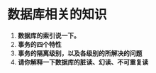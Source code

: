 # 数据库相关的知识

1. **数据库的索引说一下。**
2. **事务的四个特性**
3. **事务的隔离级别，以及各级别的所解决的问题**
4. **请你解释一下数据库的脏读、幻读、不可重复读**
